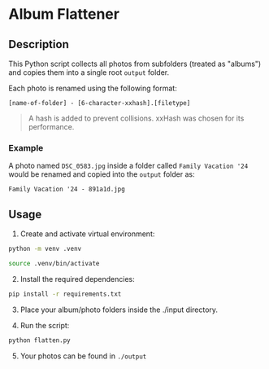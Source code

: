 # Album Flattener

## Description

This Python script collects all photos from subfolders (treated as "albums") and copies them into a single root `output` folder.

Each photo is renamed using the following format:

`[name-of-folder] - [6-character-xxhash].[filetype]`

> A hash is added to prevent collisions. xxHash was chosen for its performance.

### Example

A photo named `DSC_0583.jpg` inside a folder called `Family Vacation '24` would be renamed and copied into the `output` folder as:

`Family Vacation '24 - 891a1d.jpg`

## Usage

1. Create and activate virtual environment:

```bash
python -m venv .venv

source .venv/bin/activate
```

2. Install the required dependencies:

```bash
pip install -r requirements.txt
```

3. Place your album/photo folders inside the ./input directory.

4. Run the script:

```bash
python flatten.py
```

5. Your photos can be found in `./output`

